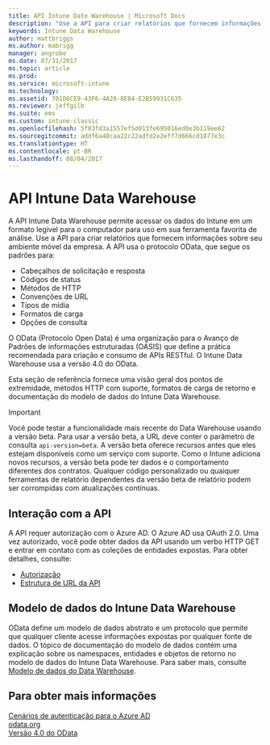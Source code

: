 ```yaml
---
title: API Intune Date Warehouse | Microsoft Docs
description: "Use a API para criar relatórios que fornecem informações sobre seu ambiente móvel da empresa."
keywords: Intune Data Warehouse
author: mattbriggs
ms.author: mabrigg
manager: angrobe
ms.date: 07/31/2017
ms.topic: article
ms.prod: 
ms.service: microsoft-intune
ms.technology: 
ms.assetid: 701D6CE9-43F6-4A29-8E84-E2B59931C635
ms.reviewer: jeffgilb
ms.suite: ems
ms.custom: intune-classic
ms.openlocfilehash: 5f03fd3a1557ef5d013fe695016ed0e3b119ee62
ms.sourcegitcommit: addf6a40caa22c22adfd2e2eff7d666cd1877e3c
ms.translationtype: HT
ms.contentlocale: pt-BR
ms.lasthandoff: 08/04/2017
---
```

#  <a name="intune-data-warehouse-api"></a>API Intune Data Warehouse

A API Intune Data Warehouse permite acessar os dados do Intune em um formato legível para o computador para uso em sua ferramenta favorita de análise. Use a API para criar relatórios que fornecem informações sobre seu ambiente móvel da empresa. A API usa o protocolo OData, que segue os padrões para:

  -   Cabeçalhos de solicitação e resposta
  -   Códigos de status
  -   Métodos de HTTP
  -   Convenções de URL
  -   Tipos de mídia
  -   Formatos de carga
  -   Opções de consulta

O OData (Protocolo Open Data) é uma organização para o Avanço de Padrões de informações estruturadas (OASIS) que define a prática recomendada para criação e consumo de APIs RESTful. O Intune Data Warehouse usa a versão 4.0 do OData.

Esta seção de referência fornece uma visão geral dos pontos de extremidade, métodos HTTP com suporte, formatos de carga de retorno e documentação do modelo de dados do Intune Data Warehouse.

> [!Important]  
> Você pode testar a funcionalidade mais recente do Data Warehouse usando a versão beta. Para usar a versão beta, a URL deve conter o parâmetro de consulta `api-version=beta`. A versão beta oferece recursos antes que eles estejam disponíveis como um serviço com suporte. Como o Intune adiciona novos recursos, a versão beta pode ter dados e o comportamento diferentes dos contratos. Qualquer código personalizado ou quaiquer ferramentas de relatório dependentes da versão beta de relatório podem ser corrompidas com atualizações contínuas. <!--If you experience problems with the beta service, follow [link to feedback process]() to report the issue or provide feedback.-->

<!-- ## OData custom client

You can access the Intune Data Warehouse data model through RESTful endpoints. To gain access to your data, your client must authorize with Microsoft Azure Active Directory (Azure AD) using OAuth 2.0. You first set up a web app and a client app in Azure, grant permissions to the client. Your local client will get authorization, can then communicate with the Data Warehouse endpoints.

For more information, see [Get data from the Data Warehouse API with a REST client](Get-data-REST.md) -->

## <a name="interacting-with-the-api"></a>Interação com a API

A API requer autorização com o Azure AD. O Azure AD usa OAuth 2.0. Uma vez autorizado, você pode obter dados da API usando um verbo HTTP GET e entrar em contato com as coleções de entidades expostas. Para obter detalhes, consulte:

 -  [Autorização](reports-api-url.md)
 -  [Estrutura de URL da API](reports-api-url.md)

## <a name="intune-data-warehouse-data-model"></a>Modelo de dados do Intune Data Warehouse

OData define um modelo de dados abstrato e um protocolo que permite que qualquer cliente acesse informações expostas por qualquer fonte de dados. O tópico de documentação do modelo de dados contém uma explicação sobre os namespaces, entidades e objetos de retorno no modelo de dados do Intune Data Warehouse. Para saber mais, consulte [Modelo de dados do Data Warehouse](reports-ref-data-model.md).

## <a name="for-more-information"></a>Para obter mais informações

[Cenários de autenticação para o Azure AD](https://docs.microsoft.com/azure/active-directory/develop/active-directory-authentication-scenarios)  
[odata.org](http://www.odata.org)  
[Versão 4.0 do OData](http://docs.oasis-open.org/odata/odata/v4.0/odata-v4.0-part1-protocol.html)  
